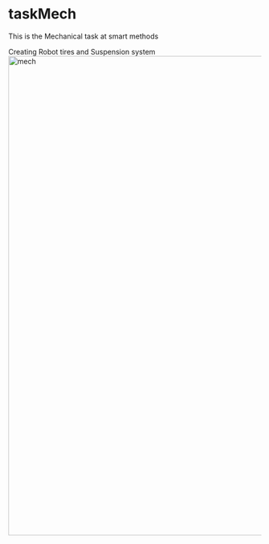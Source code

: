 # taskMech
This is the Mechanical task at smart methods

Creating Robot tires and Suspension system
<img width="956" alt="mech" src="https://user-images.githubusercontent.com/74149870/182646325-4e9f1db6-01eb-4dc2-a8d5-6e9558f9ebdd.png">
